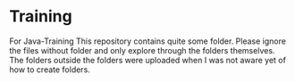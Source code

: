 # Training
For Java-Training
This repository contains quite some folder. Please ignore the files without folder and only explore through the folders themselves. 
The folders outside the folders were uploaded when I was not aware yet of how to create folders.
